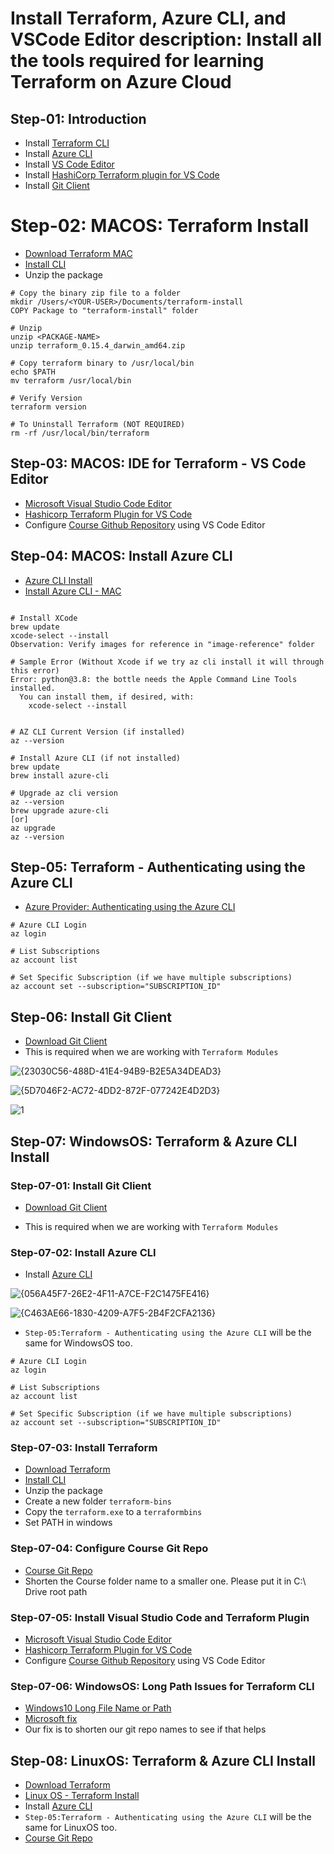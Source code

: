 # Install Terraform, Azure CLI, and VSCode Editor description: Install all the tools required for learning Terraform on Azure Cloud

## Step-01: Introduction

- Install [Terraform CLI](https://www.terraform.io/downloads.html)
- Install [Azure CLI](https://docs.microsoft.com/en-us/cli/azure/install-azure-cli)
- Install [VS Code Editor](https://code.visualstudio.com/download)
- Install [HashiCorp Terraform plugin for VS Code](https://marketplace.visualstudio.com/items?itemName=HashiCorp.terraform)
- Install [Git Client](https://git-scm.com/downloads)

# Step-02: MACOS: Terraform Install

- [Download Terraform MAC](https://www.terraform.io/downloads.html)
- [Install CLI](https://learn.hashicorp.com/tutorials/terraform/install-cli)
- Unzip the package
```t
# Copy the binary zip file to a folder
mkdir /Users/<YOUR-USER>/Documents/terraform-install
COPY Package to "terraform-install" folder

# Unzip
unzip <PACKAGE-NAME>
unzip terraform_0.15.4_darwin_amd64.zip

# Copy terraform binary to /usr/local/bin
echo $PATH
mv terraform /usr/local/bin

# Verify Version
terraform version

# To Uninstall Terraform (NOT REQUIRED)
rm -rf /usr/local/bin/terraform
``` 

## Step-03: MACOS: IDE for Terraform - VS Code Editor

- [Microsoft Visual Studio Code Editor](https://code.visualstudio.com/download)
- [Hashicorp Terraform Plugin for VS Code](https://marketplace.visualstudio.com/items?itemName=HashiCorp.terraform)
- Configure [Course Github Repository](https://github.com/stacksimplify/hashicorp-certified-terraform-associate-on-azure) using VS Code Editor


## Step-04: MACOS: Install Azure CLI

- [Azure CLI Install](https://docs.microsoft.com/en-us/cli/azure/install-azure-cli)
- [Install Azure CLI - MAC](https://docs.microsoft.com/en-us/cli/azure/install-azure-cli-macos)
```t

# Install XCode
brew update 
xcode-select --install
Observation: Verify images for reference in "image-reference" folder

# Sample Error (Without Xcode if we try az cli install it will through this error)
Error: python@3.8: the bottle needs the Apple Command Line Tools installed.
  You can install them, if desired, with:
    xcode-select --install


# AZ CLI Current Version (if installed)
az --version

# Install Azure CLI (if not installed)
brew update 
brew install azure-cli

# Upgrade az cli version
az --version
brew upgrade azure-cli 
[or]
az upgrade
az --version
```

## Step-05: Terraform - Authenticating using the Azure CLI

- [Azure Provider: Authenticating using the Azure CLI](https://registry.terraform.io/providers/hashicorp/azurerm/latest/docs/guides/azure_cli)
```t
# Azure CLI Login
az login

# List Subscriptions
az account list

# Set Specific Subscription (if we have multiple subscriptions)
az account set --subscription="SUBSCRIPTION_ID"
```

## Step-06: Install Git Client

- [Download Git Client](https://git-scm.com/downloads)
- This is required when we are working with `Terraform Modules`


![{23030C56-488D-41E4-94B9-B2E5A34DEAD3}](https://github.com/user-attachments/assets/d0b95b05-c092-4737-b115-7883e7850232)

![{5D7046F2-AC72-4DD2-872F-077242E4D2D3}](https://github.com/user-attachments/assets/1c3c37d7-86ff-456f-aa61-f792deb89c33)

![1](https://github.com/user-attachments/assets/38849d11-2781-4739-a369-2c3c468f509f)



## Step-07: WindowsOS: Terraform & Azure CLI Install

### Step-07-01: Install Git Client

- [Download Git Client](https://git-scm.com/downloads)

- This is required when we are working with `Terraform Modules`

### Step-07-02: Install Azure CLI

- Install [Azure CLI](https://docs.microsoft.com/en-us/cli/azure/install-azure-cli-windows?tabs=azure-cli)

![{056A45F7-26E2-4F11-A7CE-F2C1475FE416}](https://github.com/user-attachments/assets/9c62450c-2456-4de5-92e0-58bcd838d00b)

![{C463AE66-1830-4209-A7F5-2B4F2CFA2136}](https://github.com/user-attachments/assets/8be50a5c-9e71-441b-b29b-ca2c38aa8f39)

- `Step-05:Terraform - Authenticating using the Azure CLI` will be the same for WindowsOS too. 
```t
# Azure CLI Login
az login

# List Subscriptions
az account list

# Set Specific Subscription (if we have multiple subscriptions)
az account set --subscription="SUBSCRIPTION_ID"
```

### Step-07-03: Install Terraform 

- [Download Terraform](https://www.terraform.io/downloads.html)
- [Install CLI](https://learn.hashicorp.com/tutorials/terraform/install-cli)
- Unzip the package
- Create a new folder `terraform-bins`
- Copy the `terraform.exe` to a `terraformbins`
- Set PATH in windows 

### Step-07-04: Configure Course Git Repo 

- [Course Git Repo](https://github.com/stacksimplify/hashicorp-certified-terraform-associate-on-azure)
- Shorten the Course folder name to a smaller one. Please put it in C:\ Drive root path

### Step-07-05: Install Visual Studio Code and Terraform Plugin

- [Microsoft Visual Studio Code Editor](https://code.visualstudio.com/download)
- [Hashicorp Terraform Plugin for VS Code](https://marketplace.visualstudio.com/items?itemName=HashiCorp.terraform)
- Configure [Course Github Repository](https://github.com/stacksimplify/hashicorp-certified-terraform-associate-on-azure) using VS Code Editor

### Step-07-06: WindowsOS: Long Path Issues for Terraform CLI

- [Windows10 Long File Name or Path](https://github.com/hashicorp/terraform/issues/21173)
- [Microsoft fix](https://answers.microsoft.com/en-us/windows/forum/all/windows-10-commands-with-long-path-name-are-not/13f0f7c7-d55c-4c6c-b19d-9dfec099dd45)
- Our fix is to shorten our git repo names to see if that helps

## Step-08: LinuxOS: Terraform & Azure CLI Install

- [Download Terraform](https://www.terraform.io/downloads.html)
- [Linux OS - Terraform Install](https://learn.hashicorp.com/tutorials/terraform/install-cli)
- Install [Azure CLI](https://docs.microsoft.com/en-us/cli/azure/install-azure-cli-linux?pivots=script)
- `Step-05:Terraform - Authenticating using the Azure CLI` will be the same for LinuxOS too. 
- [Course Git Repo](https://github.com/stacksimplify/hashicorp-certified-terraform-associate-on-azure)
